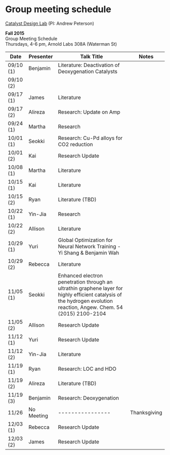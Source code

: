 # Group meeting schedule #
[Catalyst Design Lab](http://brown.edu/go/catalyst) (PI: Andrew Peterson)

**Fall 2015**  
Group Meeting Schedule  
Thursdays, 4-6 pm, Arnold Labs 308A (Waterman St)  


|   Date     |   Presenter   |   Talk Title                                              |   Notes   |
| ---------- | ------------- | --------------------------------------------------------- | --------- |
| 09/10 (1)  | Benjamin      |  Literature: Deactivation of Deoxygenation Catalysts      |           |
| 09/10 (2)  |               |                                                           |           |
| 09/17 (1)  | James         |  Literature                                               |           |
| 09/17 (2)  | Alireza       |  Research: Update on Amp                                  |           |
| 09/24 (1)  | Martha        |  Research                                                         |           |
| 10/01 (1)  |     Seokki          |    Research: Cu-Pd alloys for CO2 reduction                                                   |           |
| 10/01 (2)  |  Kai             |   Research Update                                                        |           |
| 10/08 (1)  |  Martha       | Literature                                                           |           |
| 10/15 (1)  |   Kai            |    Literature                                                       |           |
| 10/15 (2)  |    Ryan       | Literature (TBD)                                          |           |
| 10/22 (1)  |   Yin-Jia     | Research                                      |           |
| 10/22 (2)  |  Allison      | Literature
| 10/29 (1)  |  Yuri  |  Global Optimization for Neural Network Training - Yi Shang & Benjamin Wah                                                        |           |
| 10/29 (2)  |    Rebecca    | Literature                                                |           |
| 11/05 (1)  |    Seokki     | Enhanced electron penetration through an ultrathin graphene layer for highly efficient catalysis of the hydrogen evolution reaction, Angew. Chem. 54 (2015) 2100-2104             |           |
| 11/05 (2)  |  Allison      | Research Update                                           |           |
| 11/12 (1)  |  Yuri  |             Research Update                                              |           |
| 11/12 (2)  |  Yin-Jia         | Literature                                     |           |
| 11/19 (1)  |  Ryan         | Research: LOC and HDO                                     |           |
| 11/19 (2)  |  Alireza      | Literature (TBD)                                          |           |
| 11/19 (3)  |  Benjamin     | Research: Deoxygenation                                   |           |
| 11/26      | No Meeting    | ----------------                                          | Thanksgiving |
| 12/03 (1)  |    Rebecca    | Research Update                                           |           |
| 12/03 (2)  |    James      | Research Update                                           |           |